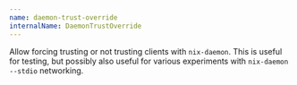 ```yaml
---
name: daemon-trust-override
internalName: DaemonTrustOverride
---
```

Allow forcing trusting or not trusting clients with
`nix-daemon`. This is useful for testing, but possibly also
useful for various experiments with `nix-daemon --stdio`
networking.
